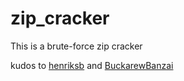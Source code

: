 # zip_cracker
This is a brute-force zip cracker

kudos to [henriksb](https://github.com/henriksb/ZipCrack) and [BuckarewBanzai](https://github.com/BuckarewBanzai/ZipCrack-Go)
